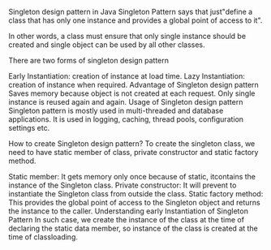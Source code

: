 Singleton design pattern in Java
Singleton Pattern says that just"define a class that has only one instance and provides a global point of access to it".

In other words, a class must ensure that only single instance should be created and single object can be used by all other classes.

There are two forms of singleton design pattern

Early Instantiation: creation of instance at load time.
Lazy Instantiation: creation of instance when required.
Advantage of Singleton design pattern
Saves memory because object is not created at each request. Only single instance is reused again and again.
Usage of Singleton design pattern
Singleton pattern is mostly used in multi-threaded and database applications. It is used in logging, caching, thread pools, configuration settings etc.

How to create Singleton design pattern?
To create the singleton class, we need to have static member of class, private constructor and static factory method.

Static member: It gets memory only once because of static, itcontains the instance of the Singleton class.
Private constructor: It will prevent to instantiate the Singleton class from outside the class.
Static factory method: This provides the global point of access to the Singleton object and returns the instance to the caller.
Understanding early Instantiation of Singleton Pattern
In such case, we create the instance of the class at the time of declaring the static data member, so instance of the class is created at the time of classloading.